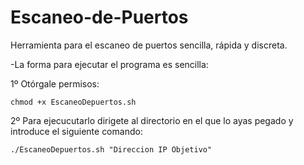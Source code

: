 # Escaneo-de-Puertos
Herramienta para el escaneo de puertos sencilla, rápida y discreta.

-La forma para ejecutar el programa es sencilla:

  1º Otórgale permisos:
  
    chmod +x EscaneoDepuertos.sh
  
  2º Para ejecucutarlo dirigete al directorio en el que lo ayas pegado y introduce el siguiente comando:
  
    ./EscaneoDepuertos.sh "Direccion IP Objetivo"
